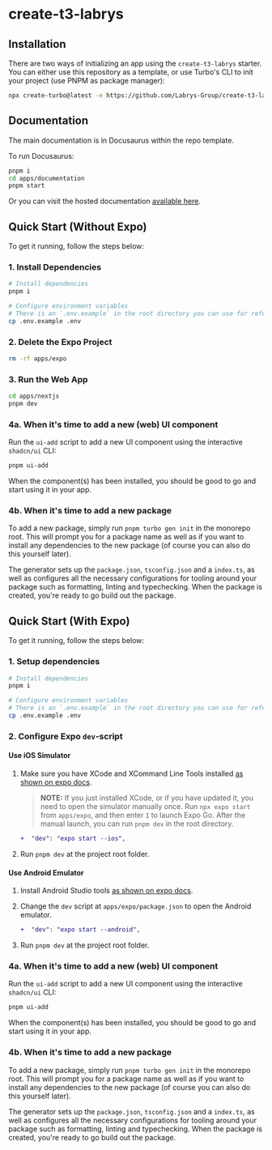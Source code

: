 # create-t3-labrys

## Installation

There are two ways of initializing an app using the `create-t3-labrys` starter. You can either use this repository as a template, or use Turbo's CLI to init your project (use PNPM as package manager):

```bash
npx create-turbo@latest -e https://github.com/Labrys-Group/create-t3-labrys
```

## Documentation

The main documentation is in Docusaurus within the repo template.

To run Docusaurus:

```bash
pnpm i
cd apps/documentation
pnpm start
```

Or you can visit the hosted documentation [available here](https://create-t3-turbo-mongo-documentation.vercel.app/).

## Quick Start (Without Expo)

To get it running, follow the steps below:

### 1. Install Dependencies

```bash
# Install dependencies
pnpm i

# Configure environment variables
# There is an `.env.example` in the root directory you can use for reference
cp .env.example .env
```

### 2. Delete the Expo Project

```bash
rm -rf apps/expo
```

### 3. Run the Web App

```bash
cd apps/nextjs
pnpm dev
```

### 4a. When it's time to add a new (web) UI component

Run the `ui-add` script to add a new UI component using the interactive `shadcn/ui` CLI:

```bash
pnpm ui-add
```

When the component(s) has been installed, you should be good to go and start using it in your app.

### 4b. When it's time to add a new package

To add a new package, simply run `pnpm turbo gen init` in the monorepo root. This will prompt you for a package name as well as if you want to install any dependencies to the new package (of course you can also do this yourself later).

The generator sets up the `package.json`, `tsconfig.json` and a `index.ts`, as well as configures all the necessary configurations for tooling around your package such as formatting, linting and typechecking. When the package is created, you're ready to go build out the package.

## Quick Start (With Expo)

To get it running, follow the steps below:

### 1. Setup dependencies

```bash
# Install dependencies
pnpm i

# Configure environment variables
# There is an `.env.example` in the root directory you can use for reference
cp .env.example .env
```

### 2. Configure Expo `dev`-script

#### Use iOS Simulator

1. Make sure you have XCode and XCommand Line Tools installed [as shown on expo docs](https://docs.expo.dev/workflow/ios-simulator).

   > **NOTE:** If you just installed XCode, or if you have updated it, you need to open the simulator manually once. Run `npx expo start` from `apps/expo`, and then enter `I` to launch Expo Go. After the manual launch, you can run `pnpm dev` in the root directory.

   ```diff
   +  "dev": "expo start --ios",
   ```

2. Run `pnpm dev` at the project root folder.

#### Use Android Emulator

1. Install Android Studio tools [as shown on expo docs](https://docs.expo.dev/workflow/android-studio-emulator).

2. Change the `dev` script at `apps/expo/package.json` to open the Android emulator.

   ```diff
   +  "dev": "expo start --android",
   ```

3. Run `pnpm dev` at the project root folder.

### 4a. When it's time to add a new (web) UI component

Run the `ui-add` script to add a new UI component using the interactive `shadcn/ui` CLI:

```bash
pnpm ui-add
```

When the component(s) has been installed, you should be good to go and start using it in your app.

### 4b. When it's time to add a new package

To add a new package, simply run `pnpm turbo gen init` in the monorepo root. This will prompt you for a package name as well as if you want to install any dependencies to the new package (of course you can also do this yourself later).

The generator sets up the `package.json`, `tsconfig.json` and a `index.ts`, as well as configures all the necessary configurations for tooling around your package such as formatting, linting and typechecking. When the package is created, you're ready to go build out the package.
